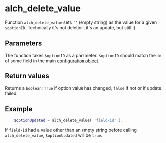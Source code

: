 # alch\_delete\_value

Function `alch_delete_value` sets `''` \(empty string\) as the value for a given `$optionID`. Technically it's not deletion, it's an update, but still :\)

## Parameters

The function takes `$optionID` as a parameter. `$optionID` should match the `id` of some field in the main [configuration object](https://github.com/alchemyoptions/alchemy-options-docs/tree/8b2bf3bd7ce84655c638f5207b00fe1902d575b8/functions/Configuration.md).

## Return values

Returns a `boolean`: `True` if option value has changed, `false` if not or if update failed.

## Example

```php
    $optionUpdated = alch_delete_value( 'field-id' );
```

If `field-id` had a value other than an empty string before calling `alch_delete_value`, `$optionUpdated` will be `true`.

